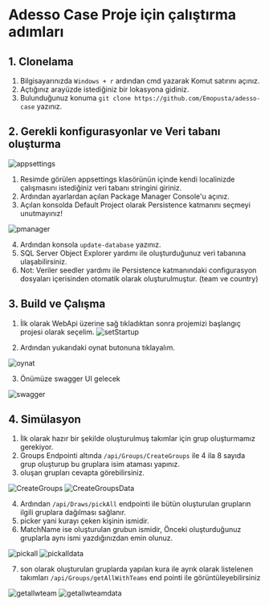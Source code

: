 # Adesso Case Proje için çalıştırma adımları

## 1. Clonelama

1. Bilgisayarınızda `Windows + r` ardından cmd yazarak Komut satırını açınız. <br>
2. Açtığınız arayüzde istediğiniz bir lokasyona gidiniz. <br>
3. Bulunduğunuz konuma `git clone https://github.com/Emopusta/adesso-case` yazınız. <br>

## 2. Gerekli konfigurasyonlar ve Veri tabanı oluşturma

![appsettings](./assets/appsettings.png)

1. Resimde görülen appsettings klasörünün içinde kendi localinizde çalışmasını istediğiniz veri tabanı stringini giriniz.
2. Ardından ayarlardan açılan Package Manager Console'u açınız.
3. Açılan konsolda Default Project olarak Persistence katmanını seçmeyi unutmayınız!

![pmanager](./assets/pmanager.png)

4. Ardından konsola `update-database` yazınız.
5. SQL Server Object Explorer yardımı ile oluşturduğunuz veri tabanına ulaşabilirsiniz.
6. Not: Veriler seedler yardımı ile Persistence katmanındaki configurasyon dosyaları içerisinden otomatik olarak oluşturulmuştur. (team ve country)

## 3. Build ve Çalışma

1. İlk olarak WebApi üzerine sağ tıkladıktan sonra projemizi başlangıç projesi olarak seçelim.
![setStartup](./assets/setStartup.png)

2. Ardından yukarıdaki oynat butonuna tıklayalım.

![oynat](./assets/oynat.png)

3. Önümüze swagger UI gelecek

![swagger](./assets/swagger.png)

## 4. Simülasyon

1. İlk olarak hazır bir şekilde oluşturulmuş takımlar için grup oluşturmamız gerekiyor.
2. Groups Endpointi altında `/api/Groups/CreateGroups` ile 4 ila 8 sayıda grup oluşturup bu gruplara isim ataması yapınız.
3. oluşan grupları cevapta görebilirsiniz.

![CreateGroups](./assets/CreateGroups.png)
![CreateGroupsData](./assets/CreateGroupsData.png)

4. Ardından `/api/Draws/pickAll` endpointi ile bütün oluşturulan grupların ilgili gruplara dağılması sağlanır.
5. picker yani kurayı çeken kişinin ismidir.
6. MatchName ise oluşturulan grubun ismidir, Önceki oluşturduğunuz gruplarla aynı ismi yazdığınızdan emin olunuz.

![pickall](./assets/pickall.png)
![pickalldata](./assets/pickalldata.png)

7. son olarak oluşturulan gruplarda yapılan kura ile ayrık olarak listelenen takımları `/api/Groups/getAllWithTeams` end pointi ile görüntüleyebilirsiniz

![getallwteam](./assets/getallwteam.png)
![getallwteamdata](./assets/getallwteamdata.png)
